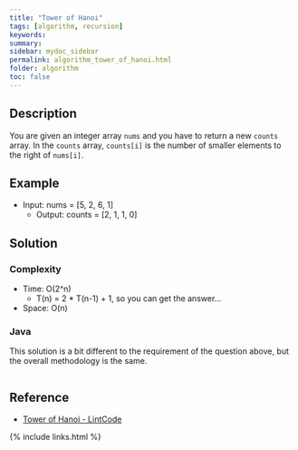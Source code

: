 ```yaml
---
title: "Tower of Hanoi"
tags: [algorithm, recursion]
keywords:
summary:
sidebar: mydoc_sidebar
permalink: algorithm_tower_of_hanoi.html
folder: algorithm
toc: false
---
```


## Description
You are given an integer array `nums` and you have to return a new `counts` array. 
In the `counts` array, `counts[i]` is the number of smaller elements to the right of `nums[i]`.

## Example

* Input: nums = [5, 2, 6, 1]
  * Output: counts = [2, 1, 1, 0]

## Solution


### Complexity

* Time: O(2^n)
  * T(n) = 2 * T(n-1) + 1, so you can get the answer...
* Space: O(n)

### Java
This solution is a bit different to the requirement of the question above, but the overall methodology is the same.

```java

```


## Reference
* [Tower of Hanoi - LintCode](https://lintcode.com/problem/tower-of-hanoi/description)

{% include links.html %}
